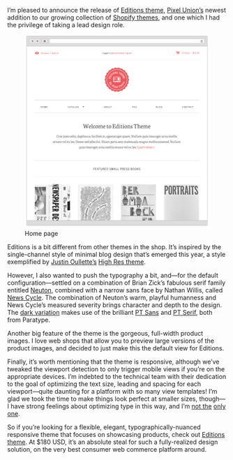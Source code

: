 I’m pleased to announce the release of [Editions theme](http://editions-theme.myshopify.com), [Pixel Union’s](http://pixelunion.net) newest addition to our growing collection of [Shopify themes](http://shopify.com/themes), and one which I had the privilege of taking a lead design role.

<figure>
  <img src="/images/editions-theme-1.jpg" alt="Editions Theme home page" data-retina="/images/editions-theme-1@2x.jpg" />
  <figcaption>Home page</figcaption>
</figure>

Editions is a bit different from other themes in the shop. It’s inspired by the single-channel style of minimal blog design that’s emerged this year, a style exemplified by [Justin Oullette’s](http://jstn.cc) [High Res theme](http://http://highrestheme.tumblr.com).

However, I also wanted to push the typography a bit, and—for the default configuration—settled on a combination of Brian Zick’s fabulous serif family entitled [Neuton](http://www.google.com/webfonts/specimen/Neuton), combined with a narrow sans face by Nathan Willis, called [News Cycle](http://http://www.google.com/webfonts/specimen/News+Cycle). The combination of Neuton’s warm, playful humanness and News Cycle’s measured severity brings character and depth to the design. The [dark variation](http://editions-theme-dark.myshopify.com) makes use of the brilliant [PT Sans](http://www.google.com/webfonts/specimen/PT+Sans) and [PT Serif](http://www.google.com/webfonts/specimen/PT+Serif), both from Paratype.

Another big feature of the theme is the gorgeous, full-width product images. I love web shops that allow you to preview large versions of the product images, and decided to just make this the default view for Editions.

Finally, it’s worth mentioning that the theme is responsive, although we’ve tweaked the viewport detection to only trigger mobile views if you’re on the appropriate devices. I’m indebted to the technical team with their dedication to the goal of optimizing the text size, leading and spacing for each viewport—quite daunting for a platform with so many view templates! I’m glad we took the time to make things look perfect at smaller sizes, though—I have strong feelings about optimizing type in this way, and I’m [not the](https://twitter.com/markboulton/status/267991619607871490) [only one](https://twitter.com/iA/status/267992691944587264).

So if you’re looking for a flexible, elegant, typographically-nuanced responsive theme that focuses on showcasing products, check out [Editions theme](http://editions-theme.myshopify.com). At $180 USD, it’s an absolute steal for such a fully-realized design solution, on the very best consumer web commerce platform around.